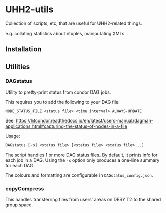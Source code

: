 # UHH2-utils

Collection of scripts, etc, that are useful for UHH2-related things.

e.g. collating statistics about ntuples, manipulating XMLs

## Installation



## Utilities

### DAGstatus

Utility to pretty-print status from condor DAG jobs.

This requires you to add the following to your DAG file:

```
NODE_STATUS_FILE <status file> <time interval> ALWAYS-UPDATE
```

See: https://htcondor.readthedocs.io/en/latest/users-manual/dagman-applications.html#capturing-the-status-of-nodes-in-a-file

Usage:

```
DAGstatus [-s] <status file> [<status file> <status file>...]
```

The script handles 1 or more DAG status files.
By default, it prints info for each job in a DAG.
Using the `-s` option only produces a one-line summary for each DAG.

The colours and formatting are configurable in `DAGstatus_config.json`.

### copyCompress

This handles transferring files from users' areas on DESY T2 to the shared group space.
